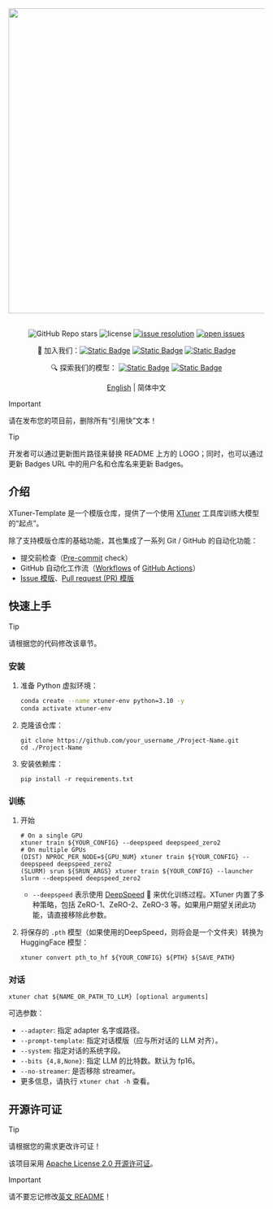 <div align="center">
  <img src="https://github.com/InternLM/lmdeploy/assets/36994684/0cf8d00f-e86b-40ba-9b54-dc8f1bc6c8d8" width="600"/>
  <br /><br />

![GitHub Repo stars](https://img.shields.io/github/stars/LZHgrla/xtuner-template?style=social)
![license](https://img.shields.io/github/license/LZHgrla/xtuner-template.svg)
[![issue resolution](https://img.shields.io/github/issues-closed-raw/LZHgrla/xtuner-template)](https://github.com/LZHgrla/xtuner-template/issues)
[![open issues](https://img.shields.io/github/issues-raw/LZHgrla/xtuner-template)](https://github.com/LZHgrla/xtuner-template/issues)

👋 加入我们：[![Static Badge](https://img.shields.io/badge/-grey?style=social&logo=wechat&label=WeChat)](https://cdn.vansin.top/LZHgrla/xtuner.jpg)
[![Static Badge](https://img.shields.io/badge/-grey?style=social&logo=twitter&label=Twitter)](https://twitter.com/intern_lm)
[![Static Badge](https://img.shields.io/badge/-grey?style=social&logo=discord&label=Discord)](https://discord.gg/xa29JuW87d)

🔍 探索我们的模型：
[![Static Badge](https://img.shields.io/badge/-gery?style=social&label=🤗%20Huggingface)](https://huggingface.co/xtuner)
[![Static Badge](https://img.shields.io/badge/-gery?style=social&label=🤖%20ModelScope)](https://www.modelscope.cn/organization/xtuner)

[English](README.md) | 简体中文

</div>

> [!IMPORTANT] 
> 请在发布您的项目前，删除所有“引用快”文本！

> [!TIP]
> 开发者可以通过更新图片路径来替换 README 上方的 LOGO；同时，也可以通过更新 Badges URL 中的用户名和仓库名来更新 Badges。

## 介绍

XTuner-Template 是一个模版仓库，提供了一个使用 [XTuner](https://github.com/InternLM/xtuner) 工具库训练大模型的“起点”。

除了支持模版仓库的基础功能，其也集成了一系列 Git / GitHub 的自动化功能：

- 提交前检查（[Pre-commit](./.pre-commit-config.yaml) check）
- GitHub 自动化工作流（[Workflows](./.github/workflows) of [GitHub Actions](https://github.com/InternLM/xtuner-template/actions)）
- [Issue 模版](./.github/ISSUE_TEMPLATE)、[Pull request (PR) 模版](.github/pull_request_template.md)

## 快速上手

> [!TIP]
> 请根据您的代码修改该章节。

### 安装

1. 准备 Python 虚拟环境：

   ```bash
   conda create --name xtuner-env python=3.10 -y
   conda activate xtuner-env
   ```

2. 克隆该仓库：

   ```shell
   git clone https://github.com/your_username_/Project-Name.git
   cd ./Project-Name
   ```

3. 安装依赖库：

   ```shell
   pip install -r requirements.txt
   ```

### 训练

1. 开始

   ```shell
   # On a single GPU
   xtuner train ${YOUR_CONFIG} --deepspeed deepspeed_zero2
   # On multiple GPUs
   (DIST) NPROC_PER_NODE=${GPU_NUM} xtuner train ${YOUR_CONFIG} --deepspeed deepspeed_zero2
   (SLURM) srun ${SRUN_ARGS} xtuner train ${YOUR_CONFIG} --launcher slurm --deepspeed deepspeed_zero2
   ```

   - `--deepspeed` 表示使用 [DeepSpeed](https://github.com/microsoft/DeepSpeed) 🚀 来优化训练过程。XTuner 内置了多种策略，包括 ZeRO-1、ZeRO-2、ZeRO-3 等。如果用户期望关闭此功能，请直接移除此参数。

2. 将保存的 `.pth` 模型（如果使用的DeepSpeed，则将会是一个文件夹）转换为 HuggingFace 模型：

   ```shell
   xtuner convert pth_to_hf ${YOUR_CONFIG} ${PTH} ${SAVE_PATH}
   ```

### 对话

```shell
xtuner chat ${NAME_OR_PATH_TO_LLM} [optional arguments]
```

可选参数：

- `--adapter`: 指定 adapter 名字或路径。
- `--prompt-template`: 指定对话模版（应与所对话的 LLM 对齐）。
- `--system`: 指定对话的系统字段。
- `--bits {4,8,None}`: 指定 LLM 的比特数。默认为 fp16。
- `--no-streamer`: 是否移除 streamer。
- 更多信息，请执行 `xtuner chat -h` 查看。

## 开源许可证

> [!TIP]
> 请根据您的需求更改许可证！

该项目采用 [Apache License 2.0 开源许可证](LICENSE)。

> [!IMPORTANT] 
> 请不要忘记修改[英文 README](./README.md)！
